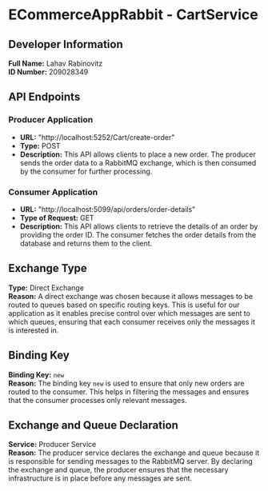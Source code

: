  # ECommerceAppRabbit - CartService

## Developer Information
**Full Name:** Lahav Rabinovitz  
**ID Number:** 209028349

## API Endpoints
### Producer Application
- **URL:** "http://localhost:5252/Cart/create-order"
- **Type:** POST
- **Description:** This API allows clients to place a new order. The producer sends the order data to a RabbitMQ exchange, which is then consumed by the consumer for further processing.

### Consumer Application
- **URL:** "http://localhost:5099/api/orders/order-details"
- **Type of Request:** GET
- **Description:** This API allows clients to retrieve the details of an order by providing the order ID. The consumer fetches the order details from the database and returns them to the client.

## Exchange Type
**Type:** Direct Exchange  
**Reason:** A direct exchange was chosen because it allows messages to be routed to queues based on specific routing keys. This is useful for our application as it enables precise control over which messages are sent to which queues, ensuring that each consumer receives only the messages it is interested in.

## Binding Key
**Binding Key:** `new`  
**Reason:** The binding key `new` is used to ensure that only new orders are routed to the consumer. This helps in filtering the messages and ensures that the consumer processes only relevant messages.

## Exchange and Queue Declaration
**Service:** Producer Service  
**Reason:** The producer service declares the exchange and queue because it is responsible for sending messages to the RabbitMQ server. By declaring the exchange and queue, the producer ensures that the necessary infrastructure is in place before any messages are sent.
